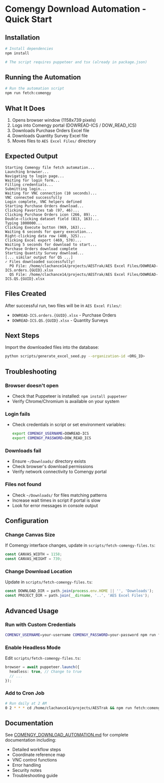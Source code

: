 # Comengy Download Automation - Quick Start

## Installation

```bash
# Install dependencies
npm install

# The script requires puppeteer and tsx (already in package.json)
```

## Running the Automation

```bash
# Run the automation script
npm run fetch:comengy
```

## What It Does

1. Opens browser window (1158x739 pixels)
2. Logs into Comengy portal (DOWREAD-ICS / DOW_READ_ICS)
3. Downloads Purchase Orders Excel file
4. Downloads Quantity Survey Excel file
5. Moves files to `AES Excel Files/` directory

## Expected Output

```
Starting Comengy file fetch automation...
Launching browser...
Navigating to login page...
Waiting for login form...
Filling credentials...
Submitting login...
Waiting for VNC connection (10 seconds)...
VNC connected successfully
Login complete, VNC helpers defined
Starting Purchase Orders download...
Clicking Favorites tab (97, 46)...
Clicking Purchase Orders icon (266, 89)...
Double-clicking dataset field (813, 163)...
Typing 1000000...
Clicking Execute button (969, 163)...
Waiting 6 seconds for query execution...
Right-clicking data row (400, 325)...
Clicking Excel export (469, 570)...
Waiting 5 seconds for download to start...
Purchase Orders download complete
Starting Quantity Survey download...
[... similar output for QS ...]
✓ Files downloaded successfully!
  PO File: /home/clachance14/projects/AESTrak/AES Excel Files/DOWREAD-ICS.orders.{GUID}.xlsx
  QS File: /home/clachance14/projects/AESTrak/AES Excel Files/DOWREAD-ICS.QS.{GUID}.xlsx
```

## Files Created

After successful run, two files will be in `AES Excel Files/`:

- `DOWREAD-ICS.orders.{GUID}.xlsx` - Purchase Orders
- `DOWREAD-ICS.QS.{GUID}.xlsx` - Quantity Surveys

## Next Steps

Import the downloaded files into the database:

```bash
python scripts/generate_excel_seed.py --organization-id <ORG_ID>
```

## Troubleshooting

### Browser doesn't open

- Check that Puppeteer is installed: `npm install puppeteer`
- Verify Chrome/Chromium is available on your system

### Login fails

- Check credentials in script or set environment variables:
  ```bash
  export COMENGY_USERNAME=DOWREAD-ICS
  export COMENGY_PASSWORD=DOW_READ_ICS
  ```

### Downloads fail

- Ensure `~/Downloads/` directory exists
- Check browser's download permissions
- Verify network connectivity to Comengy portal

### Files not found

- Check `~/Downloads/` for files matching patterns
- Increase wait times in script if portal is slow
- Look for error messages in console output

## Configuration

### Change Canvas Size

If Comengy interface changes, update in `scripts/fetch-comengy-files.ts`:

```typescript
const CANVAS_WIDTH = 1158;
const CANVAS_HEIGHT = 739;
```

### Change Download Location

Update in `scripts/fetch-comengy-files.ts`:

```typescript
const DOWNLOAD_DIR = path.join(process.env.HOME || '', 'Downloads');
const PROJECT_DIR = path.join(__dirname, '..', 'AES Excel Files');
```

## Advanced Usage

### Run with Custom Credentials

```bash
COMENGY_USERNAME=your-username COMENGY_PASSWORD=your-password npm run fetch:comengy
```

### Enable Headless Mode

Edit `scripts/fetch-comengy-files.ts`:

```typescript
browser = await puppeteer.launch({
  headless: true, // Change to true
  // ...
});
```

### Add to Cron Job

```bash
# Run daily at 2 AM
0 2 * * * cd /home/clachance14/projects/AESTrak && npm run fetch:comengy >> /var/log/comengy-fetch.log 2>&1
```

## Documentation

See [COMENGY_DOWNLOAD_AUTOMATION.md](./COMENGY_DOWNLOAD_AUTOMATION.md) for complete documentation including:

- Detailed workflow steps
- Coordinate reference map
- VNC control functions
- Error handling
- Security notes
- Troubleshooting guide
